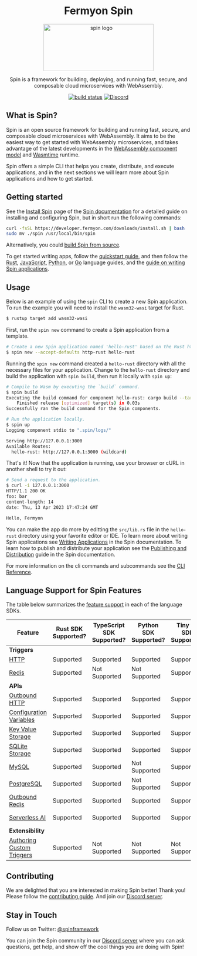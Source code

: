 <div align="center">
  <h1>Fermyon Spin</h1>
  <picture>
    <source media="(prefers-color-scheme: dark)" srcset="./docs/static/image/logo-dark.png">
    <img alt="spin logo" src="./docs/static/image/logo.png" width="300" height="128">
  </picture>
  <p>Spin is a framework for building, deploying, and running fast, secure, and composable cloud microservices with WebAssembly.</p>
      <a href="https://github.com/fermyon/spin/actions/workflows/build.yml"><img src="https://github.com/fermyon/spin/actions/workflows/build.yml/badge.svg" alt="build status" /></a>
      <a href="https://discord.gg/eGN8saYqCk"><img alt="Discord" src="https://img.shields.io/discord/926888690310053918?label=Discord"></a>
</div>

## What is Spin?

Spin is an open source framework for building and running fast, secure, and
composable cloud microservices with WebAssembly. It aims to be the easiest way
to get started with WebAssembly microservices, and takes advantage of the latest
developments in the
[WebAssembly component model](https://github.com/WebAssembly/component-model)
and [Wasmtime](https://wasmtime.dev/) runtime.

Spin offers a simple CLI that helps you create, distribute, and execute
applications, and in the next sections we will learn more about Spin
applications and how to get started.

## Getting started

See the [Install Spin](https://developer.fermyon.com/spin/install) page of the [Spin documentation](https://developer.fermyon.com/spin/index) for a detailed
guide on installing and configuring Spin, but in short run the following commands:
```bash
curl -fsSL https://developer.fermyon.com/downloads/install.sh | bash
sudo mv ./spin /usr/local/bin/spin
```

Alternatively, you could [build Spin from source](https://developer.fermyon.com/spin/contributing/).

To get started writing apps, follow the [quickstart guide](https://developer.fermyon.com/spin/quickstart/),
and then follow the
[Rust](https://developer.fermyon.com/spin/rust-components/), [JavaScript](https://developer.fermyon.com/spin/javascript-components), [Python](https://developer.fermyon.com/spin/python-components), or [Go](https://developer.fermyon.com/spin/go-components/)
language guides, and the [guide on writing Spin applications](https://developer.fermyon.com/spin/configuration/).

## Usage
Below is an example of using the `spin` CLI to create a new Spin application.  To run the example you will need to install the `wasm32-wasi` target for Rust.

```bash
$ rustup target add wasm32-wasi
```

First, run the `spin new` command to create a Spin application from a template.
```bash
# Create a new Spin application named 'hello-rust' based on the Rust http template, accepting all defaults
$ spin new --accept-defaults http-rust hello-rust
```
Running the `spin new` command created a `hello-rust` directory with all the necessary files for your application. Change to the `hello-rust` directory and build the application with `spin build`, then run it locally with `spin up`:

```bash
# Compile to Wasm by executing the `build` command.
$ spin build
Executing the build command for component hello-rust: cargo build --target wasm32-wasi --release
    Finished release [optimized] target(s) in 0.03s
Successfully ran the build command for the Spin components.

# Run the application locally.
$ spin up
Logging component stdio to ".spin/logs/"

Serving http://127.0.0.1:3000
Available Routes:
  hello-rust: http://127.0.0.1:3000 (wildcard)
```

That's it! Now that the application is running, use your browser or cURL in another shell to try it out:

```bash
# Send a request to the application.
$ curl -i 127.0.0.1:3000
HTTP/1.1 200 OK
foo: bar
content-length: 14
date: Thu, 13 Apr 2023 17:47:24 GMT

Hello, Fermyon         
```
You can make the app do more by editting the `src/lib.rs` file in the `hello-rust` directory using your favorite editor or IDE. To learn more about writing Spin applications see [Writing Applications](https://developer.fermyon.com/spin/writing-apps) in the Spin documentation.  To learn how to publish and distribute your application see the [Publishing and Distribution](https://developer.fermyon.com/spin/distributing-apps) guide in the Spin documentation.

For more information on the cli commands and subcommands see the [CLI Reference](https://developer.fermyon.com/common/cli-reference).

## Language Support for Spin Features

The table below summarizes the [feature support](https://developer.fermyon.com/spin/language-support-overview) in each of the language SDKs.

| Feature | Rust SDK Supported? | TypeScript SDK Supported? | Python SDK Supported? | Tiny Go SDK Supported? | C# SDK Supported? |
|-----|-----|-----|-----|-----|-----|
| **Triggers** |
| [HTTP](https://developer.fermyon.com/spin/http-trigger) | Supported | Supported | Supported | Supported | Supported |
| [Redis](https://developer.fermyon.com/spin/redis-trigger) | Supported | Not Supported | Not Supported | Supported | Not Supported |
| **APIs** |
| [Outbound HTTP](https://developer.fermyon.com/spin/rust-components.md#sending-outbound-http-requests) | Supported | Supported | Supported | Supported | Supported |
| [Configuration Variables](https://developer.fermyon.com/spin/variables) | Supported | Supported | Supported | Supported | Supported |
| [Key Value Storage](https://developer.fermyon.com/spin/kv-store-api-guide) | Supported | Supported | Supported | Supported | Not Supported |
| [SQLite Storage](https://developer.fermyon.com/spin/sqlite-api-guide) | Supported | Supported | Supported | Supported | Not Supported |
| [MySQL](https://developer.fermyon.com/spin/rdbms-storage#using-mysql-and-postgresql-from-applications) | Supported | Supported | Not Supported | Supported | Not Supported |
| [PostgreSQL](https://developer.fermyon.com/spin/rdbms-storage#using-mysql-and-postgresql-from-applications) | Supported | Supported | Not Supported | Supported | Supported |
| [Outbound Redis](https://developer.fermyon.com/spin/rust-components.md#storing-data-in-redis-from-rust-components) | Supported | Supported | Supported | Supported | Supported |
| [Serverless AI](https://developer.fermyon.com/spin/serverless-ai-api-guide) | Supported | Supported | Supported | Supported | Not Supported |
| **Extensibility** |
| [Authoring Custom Triggers](https://developer.fermyon.com/spin/extending-and-embedding) | Supported | Not Supported | Not Supported | Not Supported | Not Supported |

## Contributing

We are delighted that you are interested in making Spin better! Thank you!
Please follow the [contributing guide](https://developer.fermyon.com/spin/contributing).
And join our [Discord server](https://discord.gg/eGN8saYqCk).

## Stay in Touch
Follow us on Twitter: [@spinframework](https://twitter.com/spinframework)

You can join the Spin community in our [Discord server](https://discord.gg/eGN8saYqCk) where you can ask questions, get help, and show off the cool things you are doing with Spin!

